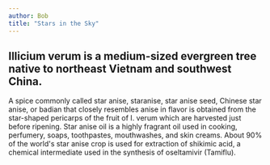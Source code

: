 ```yaml
---
author: Bob
title: "Stars in the Sky"
---
```



## Illicium verum is a medium-sized evergreen tree native to northeast Vietnam and southwest China.

A spice commonly called star anise, staranise, star anise seed, Chinese star anise, or badian that closely resembles anise in flavor is obtained from the star-shaped pericarps of the fruit of I. verum which are harvested just before ripening. Star anise oil is a highly fragrant oil used in cooking, perfumery, soaps, toothpastes, mouthwashes, and skin creams. About 90% of the world's star anise crop is used for extraction of shikimic acid, a chemical intermediate used in the synthesis of oseltamivir (Tamiflu).
